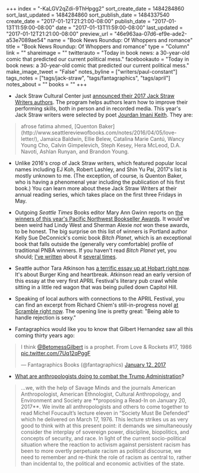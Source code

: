 +++
index = "-KaLGV2qZdi-9ThHpgg2"
sort_create_date = 1484284860
sort_last_updated = 1484284860
sort_publish_date = 1484337540
create_date = "2017-01-12T21:21:00-08:00"
publish_date = "2017-01-13T11:59:00-08:00"
date = "2017-01-13T11:59:00-08:00"
last_updated = "2017-01-12T21:21:00-08:00"
preview_url = "46e963aa-07d6-ef9e-ade2-a53e7089ae54"
name = "Book News Roundup: Of Whoppers and romance"
title = "Book News Roundup: Of Whoppers and romance"
type = "Column"
link = ""
shareimage = ""
twitterauto = "Today in book news: a 30-year-old comic that predicted our current political mess."
facebookauto = "Today in book news: a 30-year-old comic that predicted our current political mess."
make_image_tweet = "False"
notes_byline = ["writers/paul-constant"]
tags_notes = ["tags/jack-straw", "tags/fantagraphics", "tags/april"]
notes_about = ""
books = ""
+++
* Jack Straw Cultural Center just [announced their 2017 Jack Straw Writers authors](http://www.jackstraw.org/programs/writers/WritersForum/#wp17). The program helps authors learn how to improve their performing skills, both in person and in recorded media. This year's Jack Straw writers were selected by poet [Jourdan Imani Keith](http://www.seattlereviewofbooks.com/notes/2015/10/27/at-dungeness-spit/). They are:

<blockquote>afrose fatima ahmed, [Quenton Baker](http://www.seattlereviewofbooks.com/notes/2016/04/05/love-letter/), Jamaica Baldwin, Ellie Belew, Catalina Marie Cantú, Wancy Young Cho, Calvin Gimpelevich, Steph Kesey, Hera McLeod, D.A. Navoti, Ashlan Runyan, and Brandon Young.</blockquote>

* Unlike 2016's crop of Jack Straw writers, which featured popular local names including EJ Koh, Robert Lashley, and Shin Yu Pai, 2017's list is mostly unknown to me. (The exception, of course, is Quenton Baker, who is having a phenomenal year including the publication of his first book.) You can learn more about these Jack Straw Writers at their annual reading series, which takes place on the first three Fridays in May.

* Outgoing *Seattle Times* Books editor Mary Ann Gwinn reports on [the winners of this year's Pacific Northwest Bookseller Awards](http://www.seattletimes.com/entertainment/books/pacific-northwest-bookseller-awards-announced/). It would've been weird had Lindy West and Sherman Alexie *not* won these awards, to be honest. The big surprise on this list of winners is Portland author Kelly Sue DeConnick's comic book *Bitch Planet*, which is an exceptional book that falls outside the (generally very comfortable) profile of traditional PNBA winners. If you haven't read *Bitch Planet* yet, you should; [I've written](http://www.seattlereviewofbooks.com/notes/2016/06/23/thursday-comics-hangover-outside-the-prison-walls/) about it [several times](http://www.seattlereviewofbooks.com/notes/2015/09/10/thursday-comics-hangover-the-fantastic-voyage-from-saga-to-bitch-planet/).

* Seattle author Tara Atkinson has [a terrific essay up at Hobart right now](http://www.hobartpulp.com/web_features/thing-i-didn-rsquo-t-write-about-whoppers-and-how-you-broke-my-heart). It's about Burger King and heartbreak. Atkinson read an early version of this essay at the very first APRIL Festival's literary pub crawl while sitting in a little red wagon that was being pulled down Capitol Hill.

* Speaking of local authors with connections to the APRIL Festival, you can find an excerpt from Richard Chiem's still-in-progress novel [at Scramble right now](http://thescrambler.com/presents-richard-chiem-story1.html). The opening line is pretty great: "Being able to handle rejection is sexy."

* Fantagraphics would like you to know that Gilbert Hernandez saw all this coming thirty years ago:

<blockquote class="twitter-tweet" data-lang="en"><p lang="en" dir="ltr">I think <a href="https://twitter.com/BetomessGilbert">@BetomessGilbert</a> is a prophet. From Love &amp; Rockets #17, 1986 <a href="https://t.co/7Uq12qPggF">pic.twitter.com/7Uq12qPggF</a></p>&mdash; Fantagraphics Books (@fantagraphics) <a href="https://twitter.com/fantagraphics/status/819659366789890048">January 12, 2017</a></blockquote>

* [What are anthropologists doing to combat the Trump Administration](http://savageminds.org/2017/01/12/society-must-be-defended-a-read-in-on-20-january-2017/)? 

<blockquote>...we, with the help of Savage Minds and the journals American Anthropologist, American Ethnologist, Cultural Anthropology, and Environment and Society are **proposing a Read-In on January 20, 2017**. We invite all anthropologists and others to come together to read Michel Foucault’s lecture eleven in “Society Must Be Defended” which he delivered on March 17, 1976. This lecture strikes us as very good to think with at this present point: it demands we simultaneously consider the interplay of sovereign power, discipline, biopolitics, and concepts of security, and race. In light of the current socio-political situation where the reaction to activism against persistent racism has been to more overtly perpetuate racism as political discourse, we need to remember and re-think the role of racism as central to, rather than incidental to, the political and economic activities of the state.</blockquote>